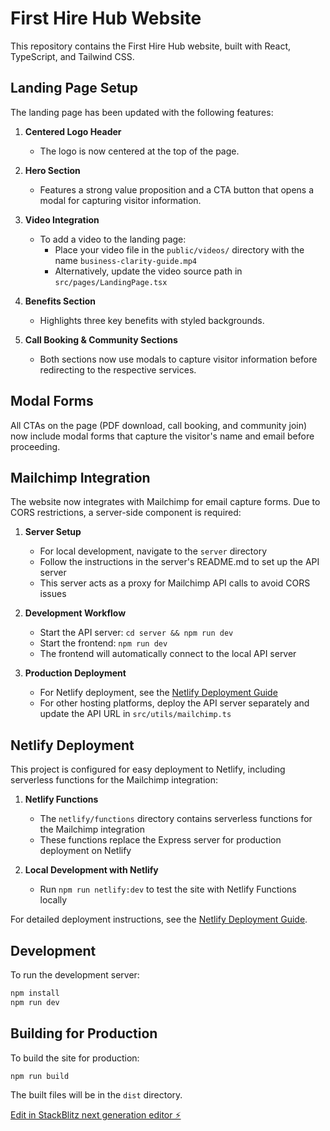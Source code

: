 # First Hire Hub Website

This repository contains the First Hire Hub website, built with React, TypeScript, and Tailwind CSS.

## Landing Page Setup

The landing page has been updated with the following features:

1. **Centered Logo Header**
   - The logo is now centered at the top of the page.

2. **Hero Section**
   - Features a strong value proposition and a CTA button that opens a modal for capturing visitor information.

3. **Video Integration**
   - To add a video to the landing page:
     - Place your video file in the `public/videos/` directory with the name `business-clarity-guide.mp4`
     - Alternatively, update the video source path in `src/pages/LandingPage.tsx`

4. **Benefits Section**
   - Highlights three key benefits with styled backgrounds.

5. **Call Booking & Community Sections**
   - Both sections now use modals to capture visitor information before redirecting to the respective services.

## Modal Forms

All CTAs on the page (PDF download, call booking, and community join) now include modal forms that capture the visitor's name and email before proceeding.

## Mailchimp Integration

The website now integrates with Mailchimp for email capture forms. Due to CORS restrictions, a server-side component is required:

1. **Server Setup**
   - For local development, navigate to the `server` directory
   - Follow the instructions in the server's README.md to set up the API server
   - This server acts as a proxy for Mailchimp API calls to avoid CORS issues

2. **Development Workflow**
   - Start the API server: `cd server && npm run dev`
   - Start the frontend: `npm run dev`
   - The frontend will automatically connect to the local API server

3. **Production Deployment**
   - For Netlify deployment, see the [Netlify Deployment Guide](NETLIFY-DEPLOYMENT.md)
   - For other hosting platforms, deploy the API server separately and update the API URL in `src/utils/mailchimp.ts`

## Netlify Deployment

This project is configured for easy deployment to Netlify, including serverless functions for the Mailchimp integration:

1. **Netlify Functions**
   - The `netlify/functions` directory contains serverless functions for the Mailchimp integration
   - These functions replace the Express server for production deployment on Netlify

2. **Local Development with Netlify**
   - Run `npm run netlify:dev` to test the site with Netlify Functions locally

For detailed deployment instructions, see the [Netlify Deployment Guide](NETLIFY-DEPLOYMENT.md).

## Development

To run the development server:

```bash
npm install
npm run dev
```

## Building for Production

To build the site for production:

```bash
npm run build
```

The built files will be in the `dist` directory.

[Edit in StackBlitz next generation editor ⚡️](https://stackblitz.com/~/github.com/umarhamza/firsthirehubwebsite)